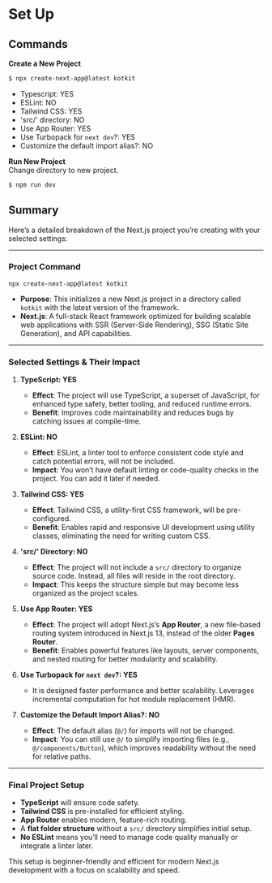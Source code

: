 # Set Up

## Commands  

**Create a New Project**  

```bash  
$ npx create-next-app@latest kotkit
```
   - Typescript: YES
   - ESLint: NO
   - Tailwind CSS: YES
   - 'src/' directory: NO
   - Use App Router: YES
   - Use Turbopack for `next dev`?: YES
   - Customize the default import alias?: NO
  
**Run New Project**  
Change directory to new project.

```bash  
$ npm run dev
```







## Summary
Here’s a detailed breakdown of the Next.js project you’re creating with your selected settings:

---

### **Project Command**
`npx create-next-app@latest kotkit`
- **Purpose**: This initializes a new Next.js project in a directory called `kotkit` with the latest version of the framework.
- **Next.js**: A full-stack React framework optimized for building scalable web applications with SSR (Server-Side Rendering), SSG (Static Site Generation), and API capabilities.

---

### **Selected Settings & Their Impact**

1. **TypeScript: YES**
   - **Effect**: The project will use TypeScript, a superset of JavaScript, for enhanced type safety, better tooling, and reduced runtime errors.
   - **Benefit**: Improves code maintainability and reduces bugs by catching issues at compile-time.

2. **ESLint: NO**
   - **Effect**: ESLint, a linter tool to enforce consistent code style and catch potential errors, will not be included.
   - **Impact**: You won’t have default linting or code-quality checks in the project. You can add it later if needed.

3. **Tailwind CSS: YES**
   - **Effect**: Tailwind CSS, a utility-first CSS framework, will be pre-configured.
   - **Benefit**: Enables rapid and responsive UI development using utility classes, eliminating the need for writing custom CSS.

4. **'src/' Directory: NO**
   - **Effect**: The project will not include a `src/` directory to organize source code. Instead, all files will reside in the root directory.
   - **Impact**: This keeps the structure simple but may become less organized as the project scales. 

5. **Use App Router: YES**
   - **Effect**: The project will adopt Next.js’s **App Router**, a new file-based routing system introduced in Next.js 13, instead of the older **Pages Router**.
   - **Benefit**: Enables powerful features like layouts, server components, and nested routing for better modularity and scalability.


6. **Use Turbopack for `next dev`?: YES**
   - It is designed faster performance and better scalability. Leverages incremental computation for hot module replacement (HMR).

7. **Customize the Default Import Alias?: NO**
   - **Effect**: The default alias (`@/`) for imports will not be changed.
   - **Impact**: You can still use `@/` to simplify importing files (e.g., `@/components/Button`), which improves readability without the need for relative paths.

---

### **Final Project Setup**
- **TypeScript** will ensure code safety.
- **Tailwind CSS** is pre-installed for efficient styling.
- **App Router** enables modern, feature-rich routing.
- A **flat folder structure** without a `src/` directory simplifies initial setup.
- **No ESLint** means you’ll need to manage code quality manually or integrate a linter later.

This setup is beginner-friendly and efficient for modern Next.js development with a focus on scalability and speed.